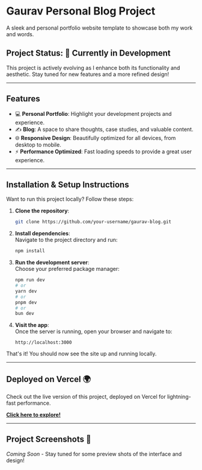 # Gaurav Personal Blog Project
A sleek and personal portfolio website template to showcase both my work and words. 

## Project Status: 🚧 Currently in Development
This project is actively evolving as I enhance both its functionality and aesthetic. Stay tuned for new features and a more refined design!

---

## Features
- 💻 **Personal Portfolio**: Highlight your development projects and experience.
- ✍️ **Blog**: A space to share thoughts, case studies, and valuable content.
- 🌐 **Responsive Design**: Beautifully optimized for all devices, from desktop to mobile.
- ⚡ **Performance Optimized**: Fast loading speeds to provide a great user experience.

---

## Installation & Setup Instructions

Want to run this project locally? Follow these steps:

1. **Clone the repository**:  
   ```bash
   git clone https://github.com/your-username/gaurav-blog.git
   ```

2. **Install dependencies**:  
   Navigate to the project directory and run:
   ```bash
   npm install
   ```
   
3. **Run the development server**:  
   Choose your preferred package manager:
   ```bash
   npm run dev
   # or
   yarn dev
   # or
   pnpm dev
   # or
   bun dev
   ```

4. **Visit the app**:  
   Once the server is running, open your browser and navigate to:
   ```
   http://localhost:3000
   ```

That's it! You should now see the site up and running locally.

---

## Deployed on Vercel 🌍  
Check out the live version of this project, deployed on Vercel for lightning-fast performance. 

**[Click here to explore!](https://your-vercel-url)**

---

## Project Screenshots 📸
*Coming Soon* - Stay tuned for some preview shots of the interface and design!
